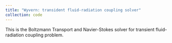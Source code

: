 ```yaml
---
title: "Wyvern: transident fluid-radiation coupling solver"
collection: code
---
```


This is the Boltzmann Transport and Navier-Stokes solver for transient fluid-radiation coupling problem. 
